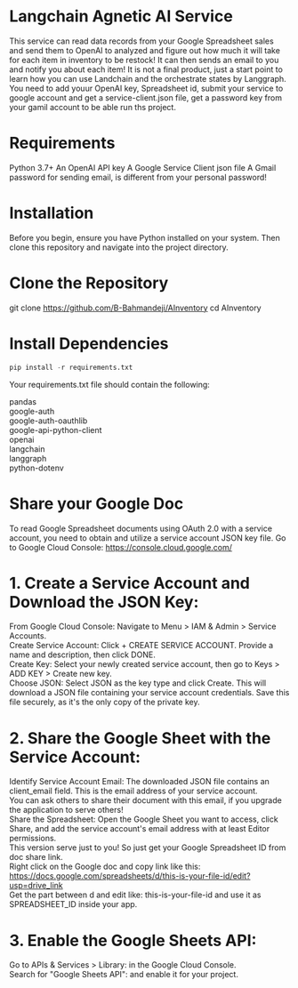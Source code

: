 # Langchain Agnetic AI Service

This service can read data records from your Google Spreadsheet sales and send them to OpenAI to analyzed and figure out how much it will take for each item in inventory to be restock!
It can then sends an email to you and notify you about each item!
It is not a final product, just a start point to learn how you can use Landchain and the orchestrate states by Langgraph.
You need to add youur OpenAI key, Spreadsheet id, submit your service to google account and get a service-client.json file, get a password key from your gamil account to be able run ths project.

# Requirements
Python 3.7+
An OpenAI API key
A Google Service Client json file
A Gmail password for sending email, is different from your personal password!

# Installation
Before you begin, ensure you have Python installed on your system. Then clone this repository and navigate into the project directory.

# Clone the Repository
git clone https://github.com/B-Bahmandeji/AInventory
cd AInventory

# Install Dependencies
```python 
pip install -r requirements.txt
```



    
Your requirements.txt file should contain the following:

pandas  
google-auth  
google-auth-oauthlib  
google-api-python-client  
openai  
langchain  
langgraph  
python-dotenv  

# Share your Google Doc
To read Google Spreadsheet documents using OAuth 2.0 with a service account, you need to obtain and utilize a service account JSON key file.
Go to Google Cloud Console: https://console.cloud.google.com/  
# 1. Create a Service Account and Download the JSON Key:
From Google Cloud Console: Navigate to Menu > IAM & Admin > Service Accounts.  
Create Service Account: Click + CREATE SERVICE ACCOUNT. Provide a name and description, then click DONE.  
Create Key: Select your newly created service account, then go to Keys > ADD KEY > Create new key.  
Choose JSON: Select JSON as the key type and click Create. This will download a JSON file containing your service account credentials. Save this file securely, as it's the only copy of the private key.  
# 2. Share the Google Sheet with the Service Account:
Identify Service Account Email: The downloaded JSON file contains an client_email field. This is the email address of your service account.  
You can ask others to share their document with this email, if you upgrade the application to serve others!  
Share the Spreadsheet: Open the Google Sheet you want to access, click Share, and add the service account's email address with at least Editor permissions.  
This version serve just to you! So just get your Google Spreadsheet ID from doc share link.  
Right click on the Google doc and copy link like this: https://docs.google.com/spreadsheets/d/this-is-your-file-id/edit?usp=drive_link  
Get the part between d and edit like: this-is-your-file-id and use it as SPREADSHEET_ID inside your app.  
# 3. Enable the Google Sheets API:
Go to APIs & Services > Library: in the Google Cloud Console.  
Search for "Google Sheets API": and enable it for your project.  
